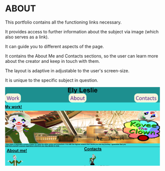 <h1> ABOUT </h1>

This portfolio contains all the functioning links necessary.

It provides access to further information about the subject via image (which also serves as a link).

It can guide you to different aspects of the page.

It contains the About Me and Contacts sections, so the user can learn more about the creator and keep in touch with them.

The layout is adaptive in adjustable to the user's screen-size. 

It is unique to the specific subject in question.

![A clown delivering twin peace signs.](./assets/images/ScreenshotPortfolio.PNG)